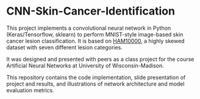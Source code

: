 # CNN-Skin-Cancer-Identification

This project implements a convolutional neural network in Python (Keras/Tensorflow, sklearn) to perform MNIST-style image-based skin cancer lesion classification. It is based on [HAM10000](https://www.kaggle.com/kmader/skin-cancer-mnist-ham10000), a highly skewed dataset with seven different lesion categories. 

It was designed and presented with peers as a class project for the course Artificial Neural Networks at University of Wisconsin-Madison.

This repository contains the code implementation, slide presentation of project and results, and illustrations of network architecture and model evaluation metrics. 
